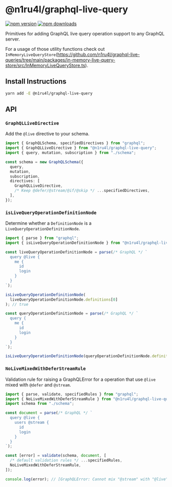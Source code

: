 # @n1ru4l/graphql-live-query

[![npm version](https://img.shields.io/npm/v/@n1ru4l/graphql-live-query.svg)](https://www.npmjs.com/package/@n1ru4l/graphql-live-query) [![npm downloads](https://img.shields.io/npm/dm/@n1ru4l/graphql-live-query.svg)](https://www.npmjs.com/package/@n1ru4l/graphql-live-query)

Primitives for adding GraphQL live query operation support to any GraphQL server.

For a usage of those utility functions check out `InMemoryLiveQueryStore`(https://github.com/n1ru4l/graphql-live-queries/tree/main/packages/in-memory-live-query-store/src/InMemoryLiveQueryStore.ts).

## Install Instructions

```bash
yarn add -E @n1ru4l/graphql-live-query
```

## API

### `GraphQLLiveDirective`

Add the `@live` directive to your schema.

```ts
import { GraphQLSchema, specifiedDirectives } from "graphql";
import { GraphQLLiveDirective } from "@n1ru4l/graphql-live-query";
import { query, mutation, subscription } from "./schema";

const schema = new GraphQLSchema({
  query,
  mutation,
  subscription,
  directives: [
    GraphQLLiveDirective,
    /* Keep @defer/@stream/@if/@skip */ ...specifiedDirectives,
  ],
});
```

### `isLiveQueryOperationDefinitionNode`

Determine whether a `DefinitionNode` is a `LiveQueryOperationDefinitionNode`.

```ts
import { parse } from "graphql";
import { isLiveQueryOperationDefinitionNode } from "@n1ru4l/graphql-live-query";

const liveQueryOperationDefinitionNode = parse(/* GraphQL */ `
  query @live {
    me {
      id
      login
    }
  }
`);

isLiveQueryOperationDefinitionNode(
  liveQueryOperationDefinitionNode.definitions[0]
); // true

const queryOperationDefinitionNode = parse(/* GraphQL */ `
  query {
    me {
      id
      login
    }
  }
`);

isLiveQueryOperationDefinitionNode(queryOperationDefinitionNode.definitions[0]); // false
```

### `NoLiveMixedWithDeferStreamRule`

Validation rule for raising a GraphQLError for a operation that use `@live` mixed with `@defer` and `@stream`.

```ts
import { parse, validate, specifiedRules } from "graphql";
import { NoLiveMixedWithDeferStreamRule } from "@n1ru4l/graphql-live-query";
import schema from "./schema";

const document = parse(/* GraphQL */ `
  query @live {
    users @stream {
      id
      login
    }
  }
`);

const [error] = validate(schema, document, [
  /* default validation rules */ ...specifiedRules,
  NoLiveMixedWithDeferStreamRule,
]);

console.log(error); // [GraphQLError: Cannot mix "@stream" with "@live".]
```
